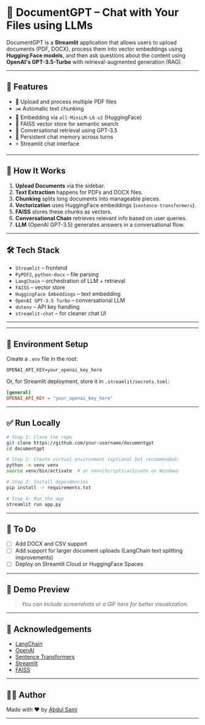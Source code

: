 # 📄 DocumentGPT – Chat with Your Files using LLMs

DocumentGPT is a **Streamlit** application that allows users to upload documents (PDF, DOCX), process them into vector embeddings using **Hugging Face models**, and then ask questions about the content using **OpenAI's GPT-3.5-Turbo** with retrieval-augmented generation (RAG).

---

## 🧠 Features

- 📁 Upload and process multiple PDF files
- ✂️ Automatic text chunking
- 🧠 Embedding via `all-MiniLM-L6-v2` (HuggingFace)
- 🔎 FAISS vector store for semantic search
- 💬 Conversational retrieval using GPT-3.5
- 🧵 Persistent chat memory across turns
- ⚡ Streamlit chat interface

---

## 🚀 How It Works

1. **Upload Documents** via the sidebar.
2. **Text Extraction** happens for PDFs and DOCX files.
3. **Chunking** splits long documents into manageable pieces.
4. **Vectorization** uses HuggingFace embeddings (`sentence-transformers`).
5. **FAISS** stores these chunks as vectors.
6. **Conversational Chain** retrieves relevant info based on user queries.
7. **LLM** (OpenAI GPT-3.5) generates answers in a conversational flow.

---

## 🛠️ Tech Stack

- `Streamlit` – frontend
- `PyPDF2`, `python-docx` – file parsing
- `LangChain` – orchestration of LLM + retrieval
- `FAISS` – vector store
- `HuggingFace Embeddings` – text embedding
- `OpenAI GPT-3.5 Turbo` – conversational LLM
- `dotenv` – API key handling
- `streamlit-chat` – for cleaner chat UI

---

---

## 🔐 Environment Setup

Create a `.env` file in the root:

```
OPENAI_API_KEY=your_openai_key_here
```

Or, for Streamlit deployment, store it in `.streamlit/secrets.toml`:

```toml
[general]
OPENAI_API_KEY = "your_openai_key_here"
```

---

## ✅ Run Locally

```bash
# Step 1: Clone the repo
git clone https://github.com/your-username/documentgpt
cd documentgpt

# Step 2: Create virtual environment (optional but recommended)
python -m venv venv
source venv/bin/activate  # or venv\Scripts\activate on Windows

# Step 3: Install dependencies
pip install -r requirements.txt

# Step 4: Run the app
streamlit run app.py
```

---

## 📝 To Do

* [ ] Add DOCX and CSV support
* [ ] Add support for larger document uploads (LangChain text splitting improvements)
* [ ] Deploy on Streamlit Cloud or HuggingFace Spaces

---

## 📸 Demo Preview

> *You can include screenshots or a GIF here for better visualization.*

---

## 🤝 Acknowledgements

* [LangChain](https://www.langchain.com/)
* [OpenAI](https://openai.com/)
* [Sentence Transformers](https://www.sbert.net/)
* [Streamlit](https://streamlit.io/)
* [FAISS](https://github.com/facebookresearch/faiss)

---

## 🧑‍💻 Author

Made with ❤️ by [Abdul Sami](https://github.com/AbdulSamiWorks)

---



